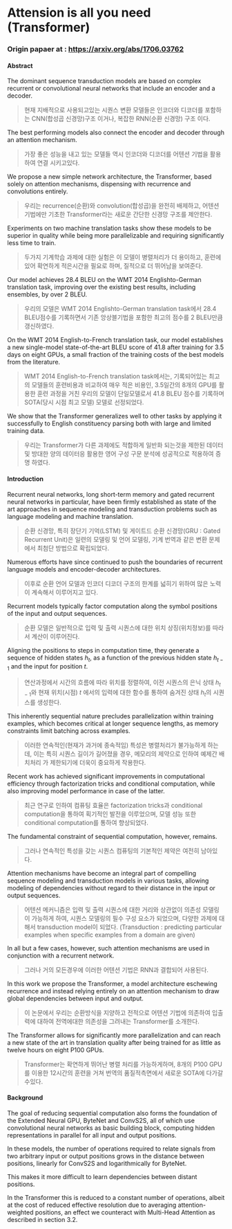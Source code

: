 # Attension is all you need (Transformer)

### Origin papaer at : https://arxiv.org/abs/1706.03762

#### Abstract

 The dominant sequence transduction models are based on complex recurrent or convolutional neural networks that include an encoder and a decoder.

>  현재 지배적으로 사용되고있는 시퀀스 변환 모델들은 인코더와 디코더를 포함하는 CNN(합성곱 신경망)구조 이거나, 복잡한 RNN(순환 신경망) 구조 이다.

 The best performing models also connect the encoder and decoder through an attention mechanism.

>  가장 좋은 성능을 내고 있는 모델들 역시 인코더와 디코더를 어텐션 기법을 활용하여 연결 시키고있다.

 We propose a new simple network architecture, the Transformer, based solely on attention mechanisms, dispensing with recurrence and convolutions entirely.

> 우리는 recurrence(순환)와 convolution(합성곱)을 완전히 배제하고, 어텐션 기법에만 기초한 Transformer라는 새로운 간단한 신경망 구조를 제안한다. 

 Experiments on two machine translation tasks show these models to be superior in quality while being more parallelizable and requiring significantly less time to train.

>  두가지 기계학습 과제에 대한 실험은 이 모델이 병렬처리가 더 용이하고, 훈련에 있어 확연하게 적은시간을 필요로 하며, 질적으로 더 뛰어남을 보여준다.

 Our model achieves 28.4 BLEU on the WMT 2014 Englishto-German translation task, improving over the existing best results, including ensembles, by over 2 BLEU.

>  우리의 모델은  WMT 2014 Englishto-German translation task에서 28.4 BLEU점수를 기록하면서 기존 앙상블기법을 포함한 최고의 점수를 2 BLEU만큼 갱신하였다.

 On the WMT 2014 English-to-French translation task, our model establishes a new single-model state-of-the-art BLEU score of 41.8 after training for 3.5 days on eight GPUs, a small fraction of the training costs of the best models from the literature.

>  WMT 2014 English-to-French translation task에서는, 기록되어있는 최고의 모델들의 훈련비용과 비교하여 매우 적은 비용인, 3.5일간의 8개의 GPU를 활용한 훈련 과정을 거친 우리의 모델이 단일모델로서 41.8 BLEU 점수를 기록하며 SOTA(당시 시점 최고 모델) 모델로 선정되었다.

 We show that the Transformer generalizes well to other tasks by applying it successfully to English constituency parsing both with large and limited training data.

>  우리는 Transformer가 다른 과제에도 적합하게 일반화 되는것을 제한된 데이터 및 방대한 양의 데이터응 활용한 영어 구성 구문 분석에 성공적으로 적용하여 증명 하였다.

  

#### Introduction

 Recurrent neural networks, long short-term memory and gated recurrent neural networks in particular, have been firmly established as state of the art approaches in sequence modeling and transduction problems such as language modeling and machine translation.

>  순환 신경망, 특히 장단기 기억(LSTM) 및 게이트드 순환 신경망(GRU : Gated Recurrent Unit)은 일련의 모델링 및 언어 모델링, 기계 번역과 같은 변환 문제에서 최첨단 방법으로 확립되었다.

 Numerous efforts have since continued to push the boundaries of recurrent language models and encoder-decoder architectures.

>  이후로 순환 언어 모델과 인코더 디코더 구조의 한계를 넓히기 위하여 많은 노력이 계속해서 이루어지고 있다.

 Recurrent models typically factor computation along the symbol positions of the input and output sequences.

>  순환 모델은 일반적으로 입력 및 출력 시퀀스에 대한 위치 상징(위치정보)를 따라서 계산이 이루어진다.

 Aligning the positions to steps in computation time, they generate a sequence of hidden states $h_t$, as a function of the previous hidden state $h_{t-1}$ and the input for position $t$.

>  연산과정에서 시간의 흐름에 따라 위치를 정렬하여, 이전 시퀀스의 은닉 상태 $h_{t-1}$와 현재 위치(시점) $t$ 에서의 입력에 대한 함수를 통하여 숨겨진 상태 $h_t$의 시퀀스를 생성한다.

 This inherently sequential nature precludes parallelization within training examples, which becomes critical at longer sequence lengths, as memory constraints limit batching across examples.

>  이러한 연속적인(현재가 과거에 종속적임) 특성은 병렬처리가 불가능하게 하는데, 이는 특히 시퀀스 길이가 길어졌을 경우, 메모리의 제약으로 인하여 예제간 배치처리 가 제한되기에 더욱이 중요하게 작용한다.

Recent work has achieved significant improvements in computational efficiency through factorization tricks and conditional computation, while also improving model performance in case of the latter.

>  최근 연구로 인하여 컴퓨팅 효율은 factorization tricks과 conditional computation을 통하여 획기적인 발전을 이루었으며, 모델 성능 또한 conditional computation를 통하여 향상되었다.

The fundamental constraint of sequential computation, however, remains.

>  그러나 연속적인 특성을 갖는 시퀀스 컴퓨팅의 기본적인 제약은 여전히 남아있다.

Attention mechanisms have become an integral part of compelling sequence modeling and transduction models in various tasks, allowing modeling of dependencies without regard to their distance in the input or output sequences.

>  어텐션 메커니즘은 입력 및 출력 시퀀스에 대한 거리와 상관없이 의존성 모델링이 가능하게 하여, 시퀀스 모델링의 필수 구성 요소가 되었으며, 다양한 과제에 대해서 transduction model이 되었다.  (Transduction : predicting particular examples when specific examples from a domain are given)

In all but a few cases, however, such attention mechanisms are used in conjunction with a recurrent network.

>  그러나 거의 모든경우에 이러한 어텐션 기법은 RNN과 결합되어 사용된다.

In this work we propose the Transformer, a model architecture eschewing recurrence and instead relying entirely on an attention mechanism to draw global dependencies between input and output.

>  이 논문에서 우리는 순환방식을 지양하고 전적으로 어텐션 기법에 의존하여 입출력에 대하여 전역에대한 의존성을 그려내는 Transformer를 소개한다. 

The Transformer allows for significantly more parallelization and can reach a new state of the art in translation quality after being trained for as little as twelve hours on eight P100 GPUs.

>  Transformer는 확연하게 뛰어난 병렬 처리를 가능하게하며, 8개의 P100 GPU를 이용한 12시간의 훈련을 거쳐 번역의 품질적측면에서 새로운 SOTA에 다가갈수있다.

  

#### Background

 The goal of reducing sequential computation also forms the foundation of the Extended Neural GPU, ByteNet and ConvS2S, all of which use convolutional neural networks as basic building block, computing hidden representations in parallel for all input and output positions.

> 

 In these models, the number of operations required to relate signals from two arbitrary input or output positions grows in the distance between positions, linearly for ConvS2S and logarithmically for ByteNet. 

> 

 This makes it more difficult to learn dependencies between distant positions. 

> 

 In the Transformer this is reduced to a constant number of operations, albeit at the cost of reduced effective resolution due to averaging attention-weighted positions, an effect we counteract with Multi-Head Attention as described in section 3.2.

> 
